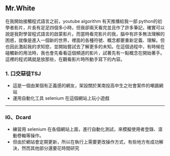 ## Mr.White
在我開始接觸程式語言之前，youtube algorithm 有天推播給我一部 python的初學者影片，片長有足足四個多小時，但我卻兩天看完並且作了許多筆記，確實可以說是我對學習程式語言的啟蒙影片。而當時看完影片的我，腦中有許多無法理解的困惑，就像是進入一個新的世界，裡面的各種符號、概念都要重新定義、理解。但也因此激起我的求知慾，並開始嘗試去了解更多的未知。在這個過程中，有時候在碰觸新的用法時，我也會先看看這個頻道的影片，試著先有一點概念在開始著手。這裡的程式碼就是放那些，在觀看影片時所動手寫下的內容。

### 1. 口交惡徒TSJ
* 這是一個由某個有正義感的網友，架設關於某南投高中生之社會案件的嘲諷網站
* 運用自動化工具 selenium 在這個網站上玩小遊戲
<hr>

### IG、Dcard
* 練習用 selenium 在各個網站上面，進行自動化測試，來模擬使用者登錄、滾動卷軸等操作。
* 但由於網站會定期更新，所以在執行上需要更改操作方式，有些地方有成功解決，然而其他部分還要花時間研究
